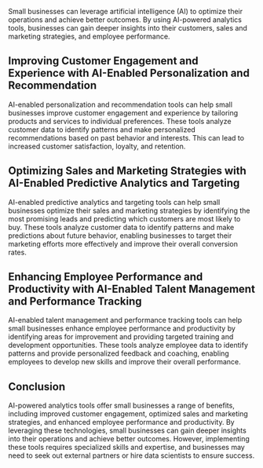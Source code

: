 
Small businesses can leverage artificial intelligence (AI) to optimize their operations and achieve better outcomes. By using AI-powered analytics tools, businesses can gain deeper insights into their customers, sales and marketing strategies, and employee performance.

Improving Customer Engagement and Experience with AI-Enabled Personalization and Recommendation
-----------------------------------------------------------------------------------------------

AI-enabled personalization and recommendation tools can help small businesses improve customer engagement and experience by tailoring products and services to individual preferences. These tools analyze customer data to identify patterns and make personalized recommendations based on past behavior and interests. This can lead to increased customer satisfaction, loyalty, and retention.

Optimizing Sales and Marketing Strategies with AI-Enabled Predictive Analytics and Targeting
--------------------------------------------------------------------------------------------

AI-enabled predictive analytics and targeting tools can help small businesses optimize their sales and marketing strategies by identifying the most promising leads and predicting which customers are most likely to buy. These tools analyze customer data to identify patterns and make predictions about future behavior, enabling businesses to target their marketing efforts more effectively and improve their overall conversion rates.

Enhancing Employee Performance and Productivity with AI-Enabled Talent Management and Performance Tracking
----------------------------------------------------------------------------------------------------------

AI-enabled talent management and performance tracking tools can help small businesses enhance employee performance and productivity by identifying areas for improvement and providing targeted training and development opportunities. These tools analyze employee data to identify patterns and provide personalized feedback and coaching, enabling employees to develop new skills and improve their overall performance.

Conclusion
----------

AI-powered analytics tools offer small businesses a range of benefits, including improved customer engagement, optimized sales and marketing strategies, and enhanced employee performance and productivity. By leveraging these technologies, small businesses can gain deeper insights into their operations and achieve better outcomes. However, implementing these tools requires specialized skills and expertise, and businesses may need to seek out external partners or hire data scientists to ensure success.
